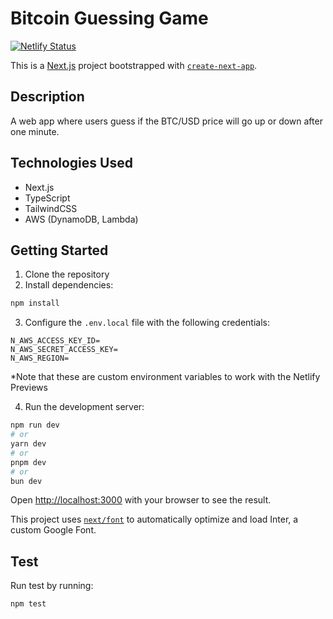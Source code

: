 # Bitcoin Guessing Game

[![Netlify Status](https://api.netlify.com/api/v1/badges/57ea68f1-f6d9-4a4d-bda7-8cdcd54afa50/deploy-status)](https://app.netlify.com/sites/btc-guessing-game/deploys)

This is a [Next.js](https://nextjs.org/) project bootstrapped with [`create-next-app`](https://github.com/vercel/next.js/tree/canary/packages/create-next-app).

## Description

A web app where users guess if the BTC/USD price will go up or down after one minute.

## Technologies Used

- Next.js
- TypeScript
- TailwindCSS
- AWS (DynamoDB, Lambda)

## Getting Started

1. Clone the repository
2. Install dependencies:
```bash
npm install
```
3. Configure the `.env.local` file with the following credentials:
  ```
N_AWS_ACCESS_KEY_ID=
N_AWS_SECRET_ACCESS_KEY=
N_AWS_REGION=
  ```
*Note that these are custom environment variables to work with the Netlify Previews

4. Run the development server:

```bash
npm run dev
# or
yarn dev
# or
pnpm dev
# or
bun dev
```

Open [http://localhost:3000](http://localhost:3000) with your browser to see the result.

This project uses [`next/font`](https://nextjs.org/docs/basic-features/font-optimization) to automatically optimize and load Inter, a custom Google Font.

## Test

Run test by running:
```bash
npm test
```
